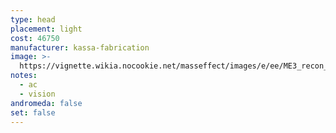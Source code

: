 ```yaml
---
type: head
placement: light
cost: 46750
manufacturer: kassa-fabrication
image: >-
  https://vignette.wikia.nocookie.net/masseffect/images/e/ee/ME3_recon_hood.png/revision/latest/scale-to-width-down/115?cb=20120312191621
notes:
  - ac
  - vision
andromeda: false
set: false
---
```


